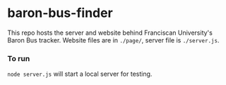 # baron-bus-finder

This repo hosts the server and website behind Franciscan University's Baron Bus tracker.
Website files are in `./page/`, server file is `./server.js`.

### To run
`node server.js` will start a local server for testing.

